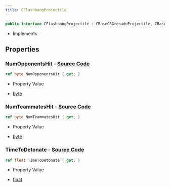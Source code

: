 ```yaml
---
title: CFlashbangProjectile
---
```


```csharp
public interface CFlashbangProjectile : CBaseCSGrenadeProjectile, CBaseGrenade, CBaseFlex, CBaseAnimGraph, CBaseModelEntity, CBaseEntity, CEntityInstance, ISchemaClass<CEntityInstance>, ISchemaClass<CBaseEntity>, ISchemaClass<CBaseModelEntity>, ISchemaClass<CBaseAnimGraph>, ISchemaClass<CBaseFlex>, ISchemaClass<CBaseGrenade>, ISchemaClass<CBaseCSGrenadeProjectile>, ISchemaClass<CFlashbangProjectile>, ISchemaField, ISchemaClass, INativeHandle
```

- Implements

## Properties

### **NumOpponentsHit** - [Source Code](https://github.com/swiftly-solution/swiftlys2/blob/main/managed/src/SwiftlyS2.Generated/Schemas/Interfaces/CFlashbangProjectile.cs#L18)

```csharp
ref byte NumOpponentsHit { get; }
```

- Property Value

- [byte](https://learn.microsoft.com/dotnet/api/system.byte)

### **NumTeammatesHit** - [Source Code](https://github.com/swiftly-solution/swiftlys2/blob/main/managed/src/SwiftlyS2.Generated/Schemas/Interfaces/CFlashbangProjectile.cs#L20)

```csharp
ref byte NumTeammatesHit { get; }
```

- Property Value

- [byte](https://learn.microsoft.com/dotnet/api/system.byte)

### **TimeToDetonate** - [Source Code](https://github.com/swiftly-solution/swiftlys2/blob/main/managed/src/SwiftlyS2.Generated/Schemas/Interfaces/CFlashbangProjectile.cs#L16)

```csharp
ref float TimeToDetonate { get; }
```

- Property Value

- [float](https://learn.microsoft.com/dotnet/api/system.single)

